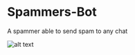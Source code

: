# Spammers-Bot
A spammer able to send spam to any chat

![alt text](https://pbs.twimg.com/media/DIlBaOZWsAEiFbb.jpg:large)
